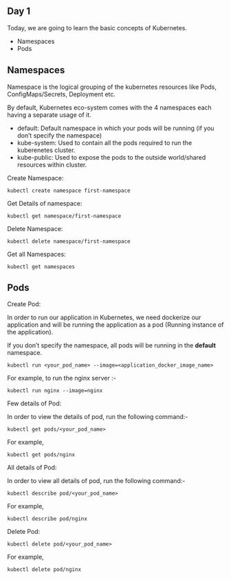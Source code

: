 ## Day 1

Today, we are going to learn the basic concepts of Kubernetes.

* Namespaces
* Pods

## Namespaces

Namespace is the logical grouping of the kubernetes resources like Pods, ConfigMaps/Secrets, Deployment etc.

By default, Kubernetes eco-system comes with the 4 namespaces each having a separate usage of it.

* default: Default namespace in which your pods will be running (if you don’t specify the namespace)
* kube-system: Used to contain all the pods required to run the kuberenetes cluster.
* kube-public: Used to expose the pods to the outside world/shared resources within cluster.


Create Namespace:

`kubectl create namespace first-namespace`

Get Details of namespace:

`kubectl get namespace/first-namespace`

Delete Namespace:

`kubectl delete namespace/first-namespace`

Get all Namespaces:

`kubectl get namespaces`


## Pods


Create Pod:

In order to run our application in Kubernetes, we need dockerize our application and will be running the application as a pod (Running instance of the application).

If you don’t specify the namespace, all pods will be running in the **default** namespace.

`kubectl run <your_pod_name> --image=<application_docker_image_name>`

For example, to run the nginx server :-

`kubectl run nginx --image=nginx`


Few details of Pod:

In order to view the details of pod, run the following command:-

`kubectl get pods/<your_pod_name>`

For example,

`kubectl get pods/nginx`


All details of Pod:

In order to view all details of pod, run the following command:-

`kubectl describe pod/<your_pod_name>`

For example,

`kubectl describe pod/nginx`


Delete Pod:

`kubectl delete pod/<your_pod_name>`

For example,

`kubectl delete pod/nginx`









